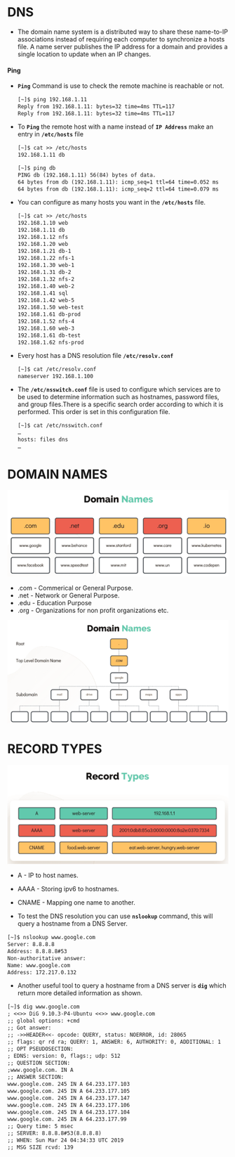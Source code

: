 # DNS

  - The domain name system is a distributed way to share these name-to-IP associations instead of requiring each computer to synchronize a hosts file. A name server publishes the IP address for a domain and provides a single location to update when an IP changes.

  
  #### Ping 

  - **`Ping`** Command is use to check the remote machine is reachable or not.

    ```
    [~]$ ping 192.168.1.11
    Reply from 192.168.1.11: bytes=32 time=4ms TTL=117
    Reply from 192.168.1.11: bytes=32 time=4ms TTL=117
    ```

  - To **`Ping`** the remote host with a name instead of **`IP Address`** make an entry in **`/etc/hosts`** file

    ```
    [~]$ cat >> /etc/hosts
    192.168.1.11 db
    ```
    
    ```
    [~]$ ping db
    PING db (192.168.1.11) 56(84) bytes of data.
    64 bytes from db (192.168.1.11): icmp_seq=1 ttl=64 time=0.052 ms
    64 bytes from db (192.168.1.11): icmp_seq=2 ttl=64 time=0.079 ms
    ```
  - You can configure as many hosts you want in the **`/etc/hosts`** file.

    ```
    [~]$ cat >> /etc/hosts
    192.168.1.10 web
    192.168.1.11 db
    192.168.1.12 nfs
    192.168.1.20 web
    192.168.1.21 db-1
    192.168.1.22 nfs-1
    192.168.1.30 web-1
    192.168.1.31 db-2
    192.168.1.32 nfs-2
    192.168.1.40 web-2
    192.168.1.41 sql
    192.168.1.42 web-5
    192.168.1.50 web-test
    192.168.1.61 db-prod
    192.168.1.52 nfs-4
    192.168.1.60 web-3
    192.168.1.61 db-test
    192.168.1.62 nfs-prod
    ```

  - Every host has a DNS resolution file **`/etc/resolv.conf`**

    ```
    [~]$ cat /etc/resolv.conf
    nameserver 192.168.1.100    
    ```

  - The **`/etc/nsswitch.conf`** file is used to configure which services are to be used to determine information such as hostnames, password files, and group files.There is a specific search order according to which it is performed. This order is set in this configuration file.

    ```
    [~]$ cat /etc/nsswitch.conf
    …
    hosts: files dns
    …
    ```

# DOMAIN NAMES

  ![DNS](../../images//dns.PNG)

  - .com - Commerical or General Purpose.
  - .net - Network or General Purpose.
  - .edu - Education Purpose
  - .org - Organizations for non profit organizations etc.

  ![Root](../../images//root.PNG)

# RECORD TYPES

  ![Record](../../images//record.PNG)
  
  - A - IP to host names.
  - AAAA - Storing ipv6 to hostnames.
  - CNAME - Mapping one name to another.
  
  - To test the DNS resolution you can use **`nslookup`** command, this will query a hostname from a DNS Server.

  ```
  [~]$ nslookup www.google.com
  Server: 8.8.8.8
  Address: 8.8.8.8#53
  Non-authoritative answer:
  Name: www.google.com
  Address: 172.217.0.132
  ```

  - Another useful tool to query a hostname from a DNS server is **`dig`** which return more detailed information as shown.

  ```
  [~]$ dig www.google.com
  ; <<>> DiG 9.10.3-P4-Ubuntu <<>> www.google.com
  ;; global options: +cmd
  ;; Got answer:
  ;; ->>HEADER<<- opcode: QUERY, status: NOERROR, id: 28065
  ;; flags: qr rd ra; QUERY: 1, ANSWER: 6, AUTHORITY: 0, ADDITIONAL: 1
  ;; OPT PSEUDOSECTION:
  ; EDNS: version: 0, flags:; udp: 512
  ;; QUESTION SECTION:
  ;www.google.com. IN A
  ;; ANSWER SECTION:
  www.google.com. 245 IN A 64.233.177.103
  www.google.com. 245 IN A 64.233.177.105
  www.google.com. 245 IN A 64.233.177.147
  www.google.com. 245 IN A 64.233.177.106
  www.google.com. 245 IN A 64.233.177.104
  www.google.com. 245 IN A 64.233.177.99
  ;; Query time: 5 msec
  ;; SERVER: 8.8.8.8#53(8.8.8.8)
  ;; WHEN: Sun Mar 24 04:34:33 UTC 2019
  ;; MSG SIZE rcvd: 139
  ```

